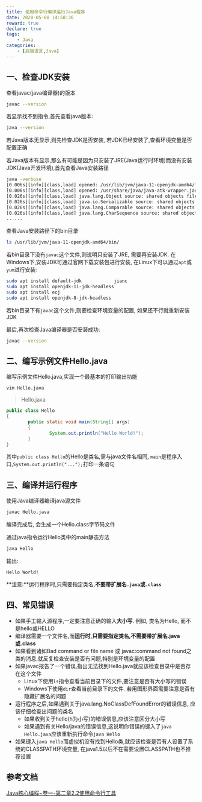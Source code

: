 ```yaml
---
title: 使用命令行编译运行Java程序
date: 2020-05-08 14:58:36
reward: true
declare: true
tags: 
	- Java
categories: 
	- [后端语言,Java]
---
```


## 一、检查JDK安装

查看javac(java编译器)的版本

```bash
javac --version
```

若显示找不到指令,首先查看java版本:

```bash
java --version
```

若Java版本无显示,则先检查JDK是否安装, 若JDK已经安装了,查看环境变量是否配置正确

若Java版本有显示,那么有可能是因为只安装了JRE(Java运行时环境)而没有安装JDK(Java开发环境),首先查看Java安装路径

```bash
java -verbose
[0.006s][info][class,load] opened: /usr/lib/jvm/java-11-openjdk-amd64/lib/modules
[0.006s][info][class,load] opened: /usr/share/java/java-atk-wrapper.jar
[0.026s][info][class,load] java.lang.Object source: shared objects file
[0.026s][info][class,load] java.io.Serializable source: shared objects file
[0.026s][info][class,load] java.lang.Comparable source: shared objects file
[0.026s][info][class,load] java.lang.CharSequence source: shared objects file
......
```

查看Java安装路径下的bin目录

```bash
ls /usr/lib/jvm/java-11-openjdk-amd64/bin/
```

若bin目录下没有``javac``这个文件,则说明只安装了JRE, 需要再安装JDK. 在Windows下,安装JDK可通过官网下载安装包进行安装, 在Linux下可以通过``apt``或``yum``进行安装:

```bash
sudo apt install default-jdk            jianc
sudo apt install openjdk-11-jdk-headless
sudo apt install ecj                    
sudo apt install openjdk-8-jdk-headless 
```

若bin目录下有``javac``这个文件,则要检查环境变量的配置, 如果还不行就重新安装JDK

<!--more-->

最后,再次检查Java编译器是否安装成功:

```bash
javac --version
```

## 二、编写示例文件Hello.java

编写示例文件Hello.java,实现一个最基本的打印输出功能

```bash
vim Hello.java
```

> Hello.java

```java
public class Hello
{
        public static void main(String[] args)
        {
                System.out.println("Hello World!");
        }
}
```

其中``public class Hello``的Hello是类名,需与java文件名相同, ``main``是程序入口,``System.out.println("...");``打印一条语句

## 三、编译并运行程序

使用Java编译器编译java源文件

```bash
javac Hello.java 
```

编译完成后, 会生成一个Hello.class字节码文件

通过java指令运行Hello类中的main静态方法

```bash
java Hello
```

输出:

```
Hello World!
```

**注意:**运行程序时,只需要指定类名,**不要带扩展名``.java``或``.class``**

## 四、常见错误

* 如果手工输入源程序,一定要注意正确的输入**大小写**. 例如, 类名为Hello, 而不是hello或HELLO
* 编译器需要一个文件名,而**运行时,只需要指定类名,不需要带扩展名.java或.class**
* 如果看到诸如Bad command or file name 或 javac:command not found之类的消息,就反复检查安装是否有问题,特别是环境变量的配置
* 如果javac报告了一个错误,指出无法找到Hello.java就应该检查目录中是否存在这个文件
  * Linux下使用``ls``指令查看当前目录下的文件,要注意是否有大小写的错误
  * Windows下使用``dir``查看当前目录下的文件. 若用图形界面需要注意是否有隐藏扩展名的问题
* 运行程序之后,如果遇到关于java.lang.NoClassDefFoundError的错误信息, 应该仔细检查出问题的类名
  * 如果收到关于hello(h为小写)的错误信息,应该注意区分大小写
  * 如果遇到有关Hello/java的错误信息,这说明你错误的键入了``java Hello.java``应该重新执行命令``java Hello``
* 如果键入``java Hello``而虚拟机没有找到Hello类,就应该检查是否有人设置了系统的CLASSPATH环境变量, 在java1.5以后不在需要设置CLASSPATH也不推荐设置

## 参考文档

[Java核心编程~卷一-第二章2.2使用命令行工具](#)